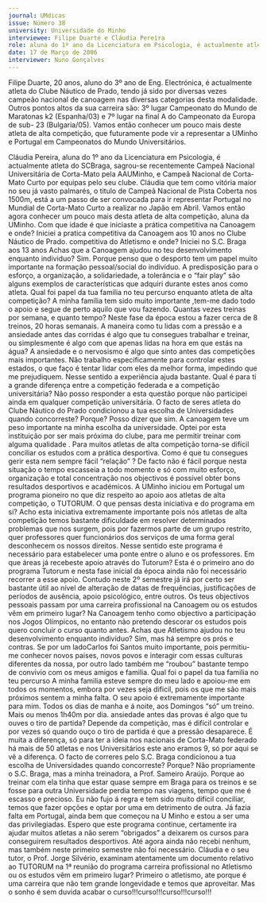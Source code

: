 ```yaml
---
journal: UMdicas
issue: Número 38
university: Universidade do Minho
interviewee: Filipe Duarte e Cláudia Pereira
role: aluna do 1º ano da Licenciatura em Psicologia, é actualmente atleta do SCBraga
date: 17 de Março de 2006
interviewer: Nuno Gonçalves
---
```

Filipe Duarte, 20 anos, aluno do 3º ano de Eng. Electrónica, é actualmente atleta do Clube
Náutico de Prado, tendo já sido por diversas vezes campeão nacional de canoagem nas
diversas categorias desta modalidade. Outros pontos altos da sua carreira são: 3º lugar
Campeonato do Mundo de Maratonas k2 (Espanha/03) e 7º lugar na final A do
Campeonato da Europa de sub- 23 (Bulgaria/05). Vamos então conhecer um pouco mais
deste atleta de alta competição, que futuramente pode vir a representar a UMinho e
Portugal em Campeonatos do Mundo Universitários.

Cláudia Pereira, aluna do 1º ano da Licenciatura em Psicologia, é actualmente atleta do SCBraga, sagrou-se recentemente Campeã Nacional Universitária de Corta-Mato pela
AAUMinho, e Campeã Nacional de Corta-Mato Curto por equipas pelo seu clube. Cláudia
que tem como vitória maior no seu já vasto palmarés, o titulo de Campeã Nacional de Pista
Coberta nos 1500m, está a um passo de ser convocada para ir representar Portugal no
Mundial de Corta-Mato Curto a realizar no Japão em Abril. Vamos então agora conhecer um
pouco mais desta atleta de alta competição, aluna da UMinho.
Com que idade é que iniciaste a prática
competitiva na Canoagem e onde?
Iniciei a pratica competitiva da Canoagem aos 10
anos no Clube Náutico de Prado.
competitiva do Atletismo e onde?
Iniciei no S.C. Braga aos 13 anos
Achas que a Canoagem ajudou no teu
desenvolvimento enquanto individuo?
Sim. Porque penso que o desporto tem um papel
muito importante na formação pessoal/social do
indivíduo. A predisposição para o esforço, a
organização, a solidariedade, a tolerância e o “fair
play” são alguns exemplos de características que
adquiri durante estes anos como atleta.
Qual foi papel da tua familia no teu percurso
enquanto atleta de alta competição?
A minha família tem sido muito importante ,tem-me
dado todo o apoio e segue de perto aquilo que vou
fazendo.
Quantas vezes treinas por semana, e quanto
tempo?
Neste fase da época estou a fazer cerca de 8
treinos, 20 horas semanais.
A maneira como tu lidas com a pressão e a
ansiedade antes das corridas é algo que tu
consegues trabalhar e treinar, ou simplesmente
é algo com que apenas lidas na hora em que
estás na água?
A ansiedade e o nervosismo é algo que sinto antes
das competições mais importantes. Não trabalho
especificamente para controlar estes estados, o
que faço é tentar lidar com eles da melhor forma,
impedindo que me prejudiquem. Nesse sentido a
experiência ajuda bastante.
Qual é para ti a grande diferença entre a
competição federada e a competição
universitária?
Não posso responder a esta questão porque não
participei ainda em qualquer competição
universitária.
O facto de seres atleta do Clube Náutico do
Prado condicionou a tua escolha de
Universidades quando concorreste? Porque?
Posso dizer que sim. A canoagem teve um peso
importante na minha escolha da universidade.
Optei por esta instituição por ser mais próxima do
clube, para me permitir treinar com alguma
qualidade .
Para muitos atletas de alta competição torna-se
difícil conciliar os estudos com a prática
desportiva. Como é que tu consegues gerir esta
nem sempre fácil “relação” ?
De facto não é fácil porque nesta situação o tempo
escasseia a todo momento e só com muito esforço,
organização e total concentração nos objectivos é
possível obter bons resultados desportivos e
académicos.
A UMinho iniciou em Portugal um programa
pioneiro no que diz respeito ao apoio aos atletas
de alta competição, o TUTORUM. O que pensas
desta iniciativa e do programa em si?
Acho esta iniciativa extremamente importante pois
nós atletas de alta competição temos bastante
dificuldade em resolver determinados problemas
que nos surgem, pois por fazermos parte de um
grupo restrito, quer professores quer funcionários
dos serviços de uma forma geral desconhecem os
nossos direitos. Nesse sentido este programa é
necessário para estabelecer uma ponte entre o
aluno e os professores.
Em que áreas já recebeste apoio através do
Tutorum?
Esta é o primeiro ano do programa Tutorum e nesta
fase inicial da época ainda não foi necessário
recorrer a esse apoio. Contudo neste 2º semestre já
irá por certo ser bastante útil ao nível de alteração
de datas de frequências, justificações de períodos
de ausência, apoio psicológico, entre outros.
Os teus objectivos pessoais passam por uma
carreira profissional na Canoagem ou os
estudos vêm em
primeiro lugar?
Na Canoagem
tenho como
objectivo a
participação nos
Jogos Olímpicos,
no entanto não
pretendo descorar
os estudos pois
quero concluir o
curso quanto
antes.
Achas que Atletismo ajudou no teu
desenvolvimento enquanto indivíduo?
Sim, mas há sempre os prós e contras. Se por um
ladoCarlos
foi Santos
muito importante, pois permitiu-me
conhecer novos paises, novos povos e interagir
com essas culturas diferentes da nossa, por outro
lado também me “roubou” bastante tempo de
convivio com os meus amigos e familia.
Qual foi o papel da tua familia no teu percurso
A minha familia esteve sempre do meu lado e
apoiou-me em todos os momentos, embora por
vezes seja dificil, pois os que me são mais próximos
sentem a minha falta. O seu apoio é extremamente
importante para mim.
Todos os dias de manha e á noite, aos Domingos
“só” um treino. Mais ou menos 1h40m por dia.
ansiedade antes das provas é algo que tu
ouves o tiro de partida?
Depende da competição, mas é difícil controlar e
por vezes só quando ouço o tiro de partida é que a
pressão desaparece.
É muita a diferença, só para ter a ideia nos
nacionais de Corta-Mato federado há mais de 50
atletas e nos Universitários este ano eramos 9, só
por aqui se vê a diferença.
O facto de correres pelo S.C. Braga condicionou
a tua escolha de Universidades quando
concorreste? Porque?
Não propriamente o S.C. Braga, mas a minha
treinadora, a Prof. Sameiro Araújo. Porque ao
treinar com ela tinha que estar quase sempre em
Braga para os treinos e se fosse para outra
Universidade perdia tempo nas viagens, tempo que
me é escasso e precioso.
Eu não fujo á regra e tem sido muito difícil conciliar,
temos que fazer opções e optar por uma em
detrimento de outra.
Já fazia falta em Portugal, ainda bem que começou
na U Minho e estou a ser uma das privilegiadas.
Espero que este programa continue, certamente ira
ajudar muitos atletas a não serem “obrigados” a
deixarem os cursos para conseguirem resultados
desportivos.
Até agora ainda não recebi nenhum, mas também
neste primeiro semestre não foi necessário.
Cláudia e o seu tutor, o Prof. Jorge Silvério, examinam
atentamente um documento relativo ao TUTORUM na 1ª
reunião do programa
carreira profissional no Atletismo ou os estudos
vêm em primeiro lugar?
Primeiro o atletismo, ate porque é uma carreira que
não tem grande longevidade e temos que
aproveitar. Mas o sonho é sem duvida acabar o
curso!!!curso!!!curso!!!curso!!!